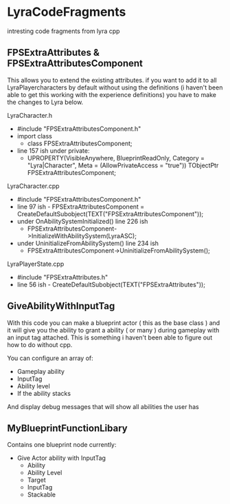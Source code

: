 # LyraCodeFragments
intresting code fragments from lyra cpp

## FPSExtraAttributes & FPSExtraAttributesComponent

This allows you to extend the existing attributes. if you want to add it to all LyraPlayercharacters by default without using the definitions (i haven't been able to get this working with the experience definitions) you have to make the changes to Lyra below.

LyraCharacter.h
  - #include "FPSExtraAttributesComponent.h"
  - import class
    - class FPSExtraAttributesComponent;
  - line 157 ish under private:
    - 	UPROPERTY(VisibleAnywhere, BlueprintReadOnly, Category = "Lyra|Character", Meta = (AllowPrivateAccess = "true"))
	      TObjectPtr<UFPSExtraAttributesComponent> FPSExtraAttributesComponent;

LyraCharacter.cpp
  -   #include "FPSExtraAttributesComponent.h"
  -   line 97 ish
    -   FPSExtraAttributesComponent = CreateDefaultSubobject<UFPSExtraAttributesComponent>(TEXT("FPSExtraAttributesComponent"));
  - under OnAbilitySystemInitialized() line 226 ish
    -   FPSExtraAttributesComponent->InitializeWithAbilitySystem(LyraASC);
  - under UninitializeFromAbilitySystem() line 234 ish
    -   FPSExtraAttributesComponent->UninitializeFromAbilitySystem();

LyraPlayerState.cpp
  -   #include "FPSExtraAttributes.h"
  -   line 56 ish
    -   CreateDefaultSubobject<UFPSExtraAttributes>(TEXT("FPSExtraAttributes"));

## GiveAbilityWithInputTag

With this code you can make a blueprint actor ( this as the base class ) and it will give you the ability to grant a ability ( or many )
during gameplay with an input tag attached. This is something i haven't been able to figure out how to do without cpp.

You can configure an array of:
  - Gameplay ability
  - InputTag
  - Ability level
  - If the ability stacks

And display debug messages that will show all abilities the user has


## MyBlueprintFunctionLibary

Contains one blueprint node currently:
  - Give Actor ability with InputTag
      - Ability      
      - Ability Level
      - Target
      - InputTag
      - Stackable      
